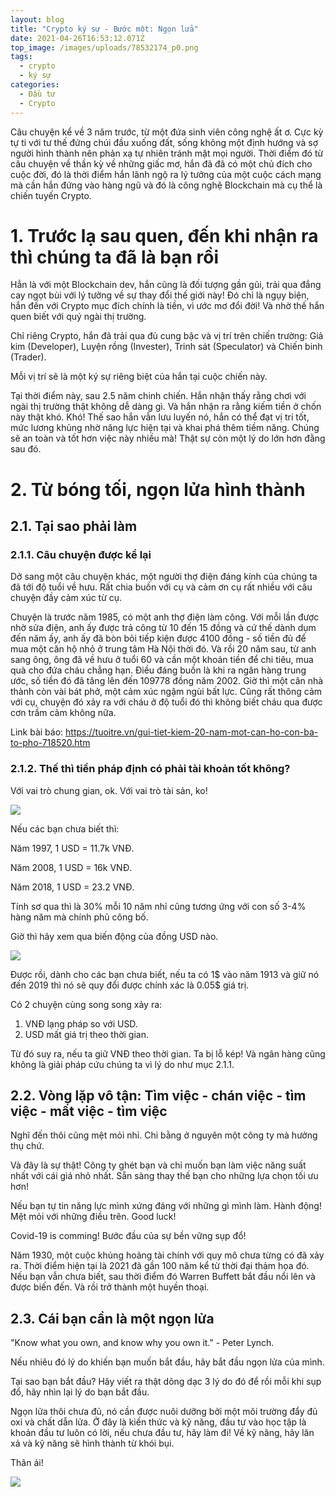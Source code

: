 ```yaml
---
layout: blog
title: "Crypto ký sự - Bước một: Ngọn lửa"
date: 2021-04-26T16:53:12.071Z
top_image: /images/uploads/78532174_p0.png
tags:
  - crypto
  - ký sự
categories:
  - Đầu tư
  - Crypto
---
```

Câu chuyện kể về 3 năm trước, từ một đứa sinh viên công nghệ ất ơ. Cực kỳ tự ti với tư thế đứng chúi đầu xuống đất, sống không một định hướng và sợ người hình thành nên phản xạ tự nhiên tránh mặt mọi người. Thời điểm đó từ câu chuyện về thần kỳ về những giấc mơ, hắn đã đã có một chủ đích cho cuộc đời, đó là thời điểm hắn lãnh ngộ ra lý tưởng của một cuộc cách mạng mà cần hắn đứng vào hàng ngũ và đó là công nghệ Blockchain mà cụ thể là chiến tuyến Crypto.

<!-- more -->

# 1. Trước lạ sau quen, đến khi nhận ra thì chúng ta đã là bạn rồi

Hẳn là với một Blockchain dev, hắn cũng là đối tượng gần gũi, trải qua đắng cay ngọt bùi với lý tưởng về sự thay đổi thế giới này! Đó chỉ là ngụy biện, hắn đến với Crypto mục đích chính là tiền, vì ước mơ đổi đời! Và nhờ thế hắn quen biết với quý ngài thị trường.

Chỉ riêng Crypto, hắn đã trải qua đủ cung bậc và vị trí trên chiến trường: Giả kim (Developer), Luyện rồng (Invester), Trinh sát (Speculator) và Chiến binh (Trader).

Mỗi vị trí sẽ là một ký sự riêng biệt của hắn tại cuộc chiến này.

Tại thời điểm này, sau 2.5 năm chinh chiến. Hắn nhận thấy rằng chơi với ngài thị trường thật không dễ dàng gì. Và hắn nhận ra rằng kiếm tiền ở chốn này thật khó. Khó! Thế sao hắn vẫn lưu luyến nó, hắn có thể đạt vị trí tốt, mức lương khủng nhờ năng lực hiện tại và khai phá thêm tiềm năng. Chúng sẽ an toàn và tốt hơn việc này nhiều mà! Thật sự còn một lý do lớn hơn đằng sau đó.

# 2. Từ bóng tối, ngọn lửa hình thành

## 2.1. Tại sao phải làm

### 2.1.1. Câu chuyện được kể lại

Dở sang một câu chuyện khác, một người thợ điện đáng kính của chúng ta đã tới độ tuổi về hưu. Rất chia buồn với cụ và cảm ơn cụ rất nhiều với câu chuyện đầy cảm xúc từ cụ.

Chuyện là trước năm 1985, có một anh thợ điện làm công. Với mỗi lần được nhờ sửa điện, anh ấy được trả công từ 10 đến 15 đồng và cứ thế dành dụm đến năm ấy, anh ấy đã bòn bỏi tiếp kiện được 4100 đồng - số tiền đủ để mua một căn hộ nhỏ ở trung tâm Hà Nội thời đó. Và rồi 20 năm sau, từ anh sang ông, ông đã về hưu ở tuổi 60 và cần một khoản tiền để chi tiêu, mua quà cho đứa cháu chẳng hạn. Điều đáng buồn là khi ra ngân hàng trung ước, số tiền đó đã tăng lên đến 109778 đồng năm 2002. Giờ thì một căn nhà thành còn vài bát phở, một cảm xúc ngậm ngùi bất lực. Cũng rất thông cảm với cụ, chuyện đó xảy ra với cháu ở độ tuổi đó thì không biết cháu qua được cơn trầm cảm không nữa.

Link bài báo: https://tuoitre.vn/gui-tiet-kiem-20-nam-mot-can-ho-con-ba-to-pho-718520.htm

### 2.1.2. Thế thì tiền pháp định có phải tài khoản tốt không?

Với vai trò chung gian, ok. Với vai trò tài sản, ko!

![](/images/uploads/usd-to-vnd.png)

Nếu các bạn chưa biết thì: 

Năm 1997, 1 USD = 11.7k VNĐ.

Năm 2008, 1 USD = 16k VNĐ.

Năm 2018, 1 USD = 23.2 VNĐ.

Tính sơ qua thì là 30% mỗi 10 năm nhỉ cũng tương ứng với con số 3-4% hàng năm mà chính phủ công bố.

Giờ thì hãy xem qua biến động của đồng USD nào.

![](https://cdn.howmuch.net/articles/Rise-and-Fall-of-the-USD-64c2.jpg)

Được rồi, dành cho các bạn chưa biết, nếu ta có 1$ vào năm 1913 và giữ nó đến 2019 thì nó sẽ quy đổi được chính xác là 0.05$ giá trị.

Có 2 chuyện cùng song song xảy ra:

1. VNĐ lạng pháp so với USD.
2. USD mất giá trị theo thời gian.

Từ đó suy ra, nếu ta giữ VNĐ theo thời gian. Ta bị lỗ kép! Và ngân hàng cũng không là giải pháp cứu chúng ta vì lý do như mục 2.1.1.

## 2.2. Vòng lặp vô tận: Tìm việc - chán việc - tìm việc - mất việc - tìm việc

Nghĩ đến thôi cũng mệt mỏi nhỉ. Chi bằng ở nguyên một công ty mà hưởng thụ chứ.

Và đây là sự thật! Công ty ghét bạn và chỉ muốn bạn làm việc năng suất nhất với cái giá nhỏ nhất. Sẵn sàng thay thế bạn cho những lựa chọn tối ưu hơn!

Nếu bạn tự tin năng lực mình xứng đáng với những gì mình làm. Hành động! Mệt mỏi với những điều trên. Good luck!

Covid-19 is comming! Bước đầu của sự bền vững sụp đổ!

Năm 1930, một cuộc khủng hoảng tài chính với quy mô chưa từng có đã xảy ra. Thời điểm hiện tại là 2021 đã gần 100 năm kể từ thời đại thảm họa đó. Nếu bạn vẫn chưa biết, sau thời điểm đó Warren Buffett bắt đầu nổi lên và được biến đến. Và rồi trở thành một huyền thoại.

## 2.3. Cái bạn cần là một ngọn lửa

"Know what you own,  and know why you own it." - Peter Lynch.

Nếu nhiêu đó lý do khiến bạn muốn bắt đầu, hãy bắt đầu ngọn lửa của mình.

Tại sao bạn bắt đầu? Hãy viết ra thật dõng dạc 3 lý do đó để rồi mỗi khi sụp đổ, hãy nhìn lại lý do bạn bắt đầu.

Ngọn lửa thôi chưa đủ, nó cần được nuôi dưỡng bởi một môi trường đẩy đủ oxi và chất dẫn lửa. Ở đây là kiến thức và kỹ năng, đầu tư vào học tập là khoản đầu tư luôn có lời, nếu chưa đầu tư, hãy làm đi! Về kỹ năng, hãy lăn xả và kỹ năng sẽ hình thành từ khói bụi.

Thân ái!

![](/images/uploads/10_years_of_carciphona_by_shilin_d8v4vyt-fullview.jpg)